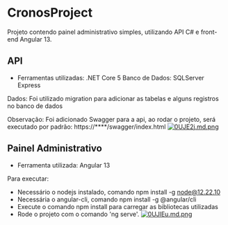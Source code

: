 
# CronosProject

  

Projeto contendo painel administrativo simples, utilizando API C# e front-end Angular 13.

  

## API ##
- Ferramentas utilizadas:
.NET Core 5
Banco de Dados: SQLServer Express

Dados: Foi utilizado migration para adicionar as tabelas e alguns registros no banco de dados

Observação: Foi adicionado Swagger para a api, ao rodar o projeto, será executado por padrão: https://****/swagger/index.html
[![0UJE2j.md.png](https://iili.io/0UJE2j.md.png)](https://freeimage.host/i/0UJE2j)
  

## Painel Administrativo ##
- Ferramenta utilizada: Angular 13 

Para executar:
- Necessário o nodejs instalado, comando npm install -g node@12.22.10
- Necessária o angular-cli, comando npm install -g @angular/cli
- Execute o comando npm install para carregar as bibliotecas utilizadas
- Rode o projeto com o comando 'ng serve'.
[![0UJlEu.md.png](https://iili.io/0UJlEu.md.png)](https://freeimage.host/i/0UJlEu)
